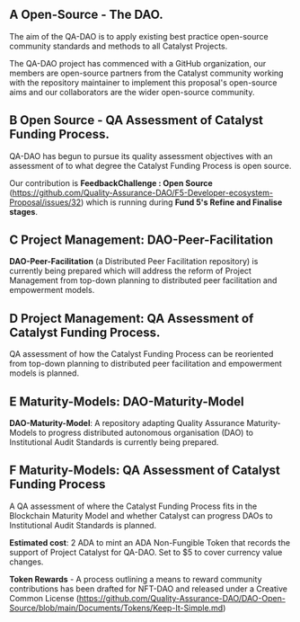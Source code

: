 ## A Open-Source - The DAO.

The aim of the QA-DAO is to apply existing best practice open-source community standards and methods to all Catalyst Projects. 

The QA-DAO project has commenced with a GitHub organization, our members are open-source partners from the Catalyst community working with the repository maintainer to implement this proposal's open-source aims and our collaborators are the wider open-source community.

## B Open Source - QA Assessment of Catalyst Funding Process.

QA-DAO has begun to pursue its quality assessment objectives with an assessment of to what degree the Catalyst Funding Process is open source.

Our contribution is **FeedbackChallenge : Open Source** (https://github.com/Quality-Assurance-DAO/F5-Developer-ecosystem-Proposal/issues/32) which is running during **Fund 5's Refine and Finalise stages**.

## C Project Management: DAO-Peer-Facilitation

**DAO-Peer-Facilitation** (a Distributed Peer Facilitation repository) is currently being prepared which will address the reform of Project Management from top-down planning to distributed peer facilitation and empowerment models.

## D Project Management: QA Assessment of Catalyst Funding Process.

QA assessment of how the Catalyst Funding Process can be reoriented from top-down planning to distributed peer facilitation and empowerment models is planned.

## E Maturity-Models: DAO-Maturity-Model

**DAO-Maturity-Model**: A repository adapting Quality Assurance Maturity-Models to progress distributed autonomous organisation (DAO) to Institutional Audit Standards is currently being prepared.

## F Maturity-Models: QA Assessment of Catalyst Funding Process

A QA assessment of where the Catalyst Funding Process fits in the Blockchain Maturity Model and whether Catalyst can progress DAOs to Institutional Audit Standards is planned.

**Estimated cost**: 2 ADA to mint an ADA Non-Fungible Token that records the support of Project Catalyst for QA-DAO. Set to $5 to cover currency value changes.

**Token Rewards** - A process outlining a means to reward community contributions has been drafted for NFT-DAO and released under a Creative Common License (https://github.com/Quality-Assurance-DAO/DAO-Open-Source/blob/main/Documents/Tokens/Keep-It-Simple.md)


